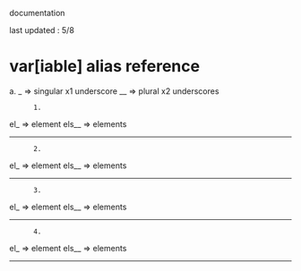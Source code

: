 documentation

last updated : 5/8

var[iable] alias reference
===========================
a. 
    _ => singular x1 underscore
    __ => plural x2 underscores



          1.
el_ => element
els__ => elements
_____________________________________________
          2.
el_ => element
els__ => elements
_____________________________________________
          3.
el_ => element
els__ => elements
_____________________________________________
          4.
el_ => element
els__ => elements
_____________________________________________
